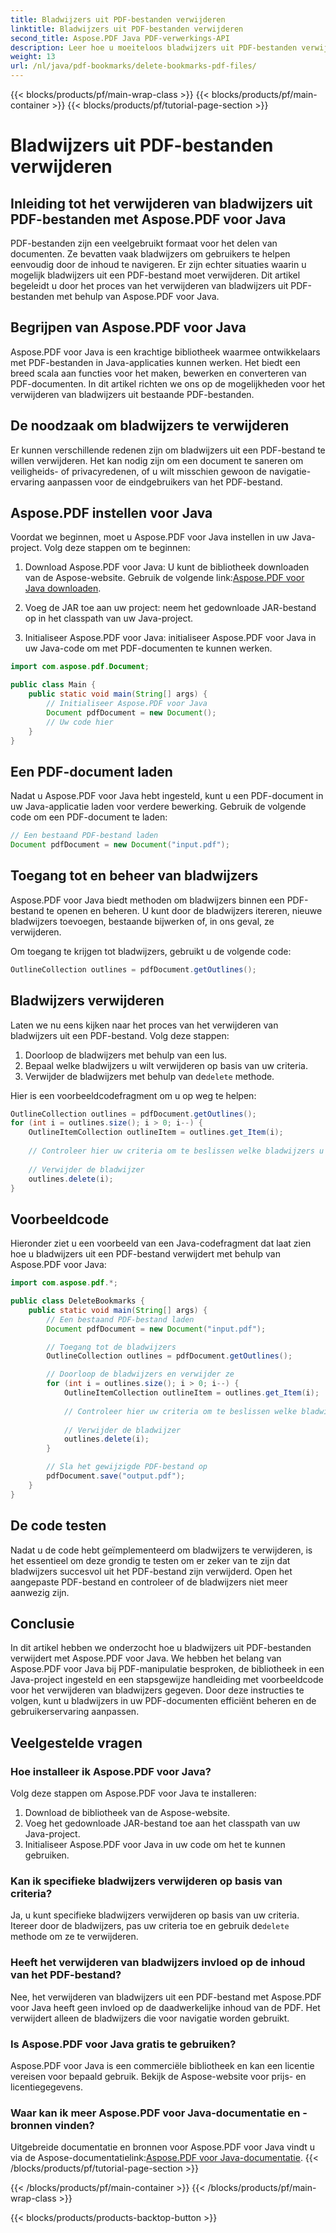 ```yaml
---
title: Bladwijzers uit PDF-bestanden verwijderen
linktitle: Bladwijzers uit PDF-bestanden verwijderen
second_title: Aspose.PDF Java PDF-verwerkings-API
description: Leer hoe u moeiteloos bladwijzers uit PDF-bestanden verwijdert met Aspose.PDF voor Java. Onze stapsgewijze handleiding en voorbeeldcode maken het eenvoudig.
weight: 13
url: /nl/java/pdf-bookmarks/delete-bookmarks-pdf-files/
---
```


{{< blocks/products/pf/main-wrap-class >}}
{{< blocks/products/pf/main-container >}}
{{< blocks/products/pf/tutorial-page-section >}}

# Bladwijzers uit PDF-bestanden verwijderen


## Inleiding tot het verwijderen van bladwijzers uit PDF-bestanden met Aspose.PDF voor Java

PDF-bestanden zijn een veelgebruikt formaat voor het delen van documenten. Ze bevatten vaak bladwijzers om gebruikers te helpen eenvoudig door de inhoud te navigeren. Er zijn echter situaties waarin u mogelijk bladwijzers uit een PDF-bestand moet verwijderen. Dit artikel begeleidt u door het proces van het verwijderen van bladwijzers uit PDF-bestanden met behulp van Aspose.PDF voor Java.

## Begrijpen van Aspose.PDF voor Java

Aspose.PDF voor Java is een krachtige bibliotheek waarmee ontwikkelaars met PDF-bestanden in Java-applicaties kunnen werken. Het biedt een breed scala aan functies voor het maken, bewerken en converteren van PDF-documenten. In dit artikel richten we ons op de mogelijkheden voor het verwijderen van bladwijzers uit bestaande PDF-bestanden.

## De noodzaak om bladwijzers te verwijderen

Er kunnen verschillende redenen zijn om bladwijzers uit een PDF-bestand te willen verwijderen. Het kan nodig zijn om een document te saneren om veiligheids- of privacyredenen, of u wilt misschien gewoon de navigatie-ervaring aanpassen voor de eindgebruikers van het PDF-bestand.

## Aspose.PDF instellen voor Java

Voordat we beginnen, moet u Aspose.PDF voor Java instellen in uw Java-project. Volg deze stappen om te beginnen:

1.  Download Aspose.PDF voor Java: U kunt de bibliotheek downloaden van de Aspose-website. Gebruik de volgende link:[Aspose.PDF voor Java downloaden](https://releases.aspose.com/pdf/java/).

2. Voeg de JAR toe aan uw project: neem het gedownloade JAR-bestand op in het classpath van uw Java-project.

3. Initialiseer Aspose.PDF voor Java: initialiseer Aspose.PDF voor Java in uw Java-code om met PDF-documenten te kunnen werken.

```java
import com.aspose.pdf.Document;

public class Main {
    public static void main(String[] args) {
        // Initialiseer Aspose.PDF voor Java
        Document pdfDocument = new Document();
        // Uw code hier
    }
}
```

## Een PDF-document laden

Nadat u Aspose.PDF voor Java hebt ingesteld, kunt u een PDF-document in uw Java-applicatie laden voor verdere bewerking. Gebruik de volgende code om een PDF-document te laden:

```java
// Een bestaand PDF-bestand laden
Document pdfDocument = new Document("input.pdf");
```

## Toegang tot en beheer van bladwijzers

Aspose.PDF voor Java biedt methoden om bladwijzers binnen een PDF-bestand te openen en beheren. U kunt door de bladwijzers itereren, nieuwe bladwijzers toevoegen, bestaande bijwerken of, in ons geval, ze verwijderen.

Om toegang te krijgen tot bladwijzers, gebruikt u de volgende code:

```java
OutlineCollection outlines = pdfDocument.getOutlines();
```

## Bladwijzers verwijderen

Laten we nu eens kijken naar het proces van het verwijderen van bladwijzers uit een PDF-bestand. Volg deze stappen:

1. Doorloop de bladwijzers met behulp van een lus.
2. Bepaal welke bladwijzers u wilt verwijderen op basis van uw criteria.
3.  Verwijder de bladwijzers met behulp van de`delete` methode.

Hier is een voorbeeldcodefragment om u op weg te helpen:

```java
OutlineCollection outlines = pdfDocument.getOutlines();
for (int i = outlines.size(); i > 0; i--) {
    OutlineItemCollection outlineItem = outlines.get_Item(i);
    
    // Controleer hier uw criteria om te beslissen welke bladwijzers u wilt verwijderen
    
    // Verwijder de bladwijzer
    outlines.delete(i);
}
```

## Voorbeeldcode

Hieronder ziet u een voorbeeld van een Java-codefragment dat laat zien hoe u bladwijzers uit een PDF-bestand verwijdert met behulp van Aspose.PDF voor Java:

```java
import com.aspose.pdf.*;

public class DeleteBookmarks {
    public static void main(String[] args) {
        // Een bestaand PDF-bestand laden
        Document pdfDocument = new Document("input.pdf");

        // Toegang tot de bladwijzers
        OutlineCollection outlines = pdfDocument.getOutlines();

        // Doorloop de bladwijzers en verwijder ze
        for (int i = outlines.size(); i > 0; i--) {
            OutlineItemCollection outlineItem = outlines.get_Item(i);
            
            // Controleer hier uw criteria om te beslissen welke bladwijzers u wilt verwijderen
            
            // Verwijder de bladwijzer
            outlines.delete(i);
        }

        // Sla het gewijzigde PDF-bestand op
        pdfDocument.save("output.pdf");
    }
}
```

## De code testen

Nadat u de code hebt geïmplementeerd om bladwijzers te verwijderen, is het essentieel om deze grondig te testen om er zeker van te zijn dat bladwijzers succesvol uit het PDF-bestand zijn verwijderd. Open het aangepaste PDF-bestand en controleer of de bladwijzers niet meer aanwezig zijn.

## Conclusie

In dit artikel hebben we onderzocht hoe u bladwijzers uit PDF-bestanden verwijdert met Aspose.PDF voor Java. We hebben het belang van Aspose.PDF voor Java bij PDF-manipulatie besproken, de bibliotheek in een Java-project ingesteld en een stapsgewijze handleiding met voorbeeldcode voor het verwijderen van bladwijzers gegeven. Door deze instructies te volgen, kunt u bladwijzers in uw PDF-documenten efficiënt beheren en de gebruikerservaring aanpassen.

## Veelgestelde vragen

### Hoe installeer ik Aspose.PDF voor Java?

Volg deze stappen om Aspose.PDF voor Java te installeren:
1. Download de bibliotheek van de Aspose-website.
2. Voeg het gedownloade JAR-bestand toe aan het classpath van uw Java-project.
3. Initialiseer Aspose.PDF voor Java in uw code om het te kunnen gebruiken.

### Kan ik specifieke bladwijzers verwijderen op basis van criteria?

 Ja, u kunt specifieke bladwijzers verwijderen op basis van uw criteria. Itereer door de bladwijzers, pas uw criteria toe en gebruik de`delete` methode om ze te verwijderen.

### Heeft het verwijderen van bladwijzers invloed op de inhoud van het PDF-bestand?

Nee, het verwijderen van bladwijzers uit een PDF-bestand met Aspose.PDF voor Java heeft geen invloed op de daadwerkelijke inhoud van de PDF. Het verwijdert alleen de bladwijzers die voor navigatie worden gebruikt.

### Is Aspose.PDF voor Java gratis te gebruiken?

Aspose.PDF voor Java is een commerciële bibliotheek en kan een licentie vereisen voor bepaald gebruik. Bekijk de Aspose-website voor prijs- en licentiegegevens.

### Waar kan ik meer Aspose.PDF voor Java-documentatie en -bronnen vinden?

 Uitgebreide documentatie en bronnen voor Aspose.PDF voor Java vindt u via de Aspose-documentatielink:[Aspose.PDF voor Java-documentatie](https://reference.aspose.com/pdf/java/).
{{< /blocks/products/pf/tutorial-page-section >}}

{{< /blocks/products/pf/main-container >}}
{{< /blocks/products/pf/main-wrap-class >}}

{{< blocks/products/products-backtop-button >}}
